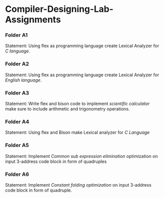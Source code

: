 # Compiler-Designing-Lab-Assignments

### Folder A1
Statement:
Using flex as programming language create Lexical Analyzer for *C language*.

### Folder A2
Statement: 
Using flex as programming language create Lexical Analyzer for *English language*.

### Folder A3
Statement:
Write flex and bison code to implement *scientific calculator* make sure to include arithmetic and trigonometry operations.

### Folder A4
Statement:
Using flex and Bison make Lexical analyzer for *C Language*

### Folder A5
Statement: 
Implement *Common sub expression elimination* optimization on input 3-address code block in form of quadruples

### Folder A6
Statement: 
Implement *Constant folding optimization* on input 3-address code block in form of quadruple.
